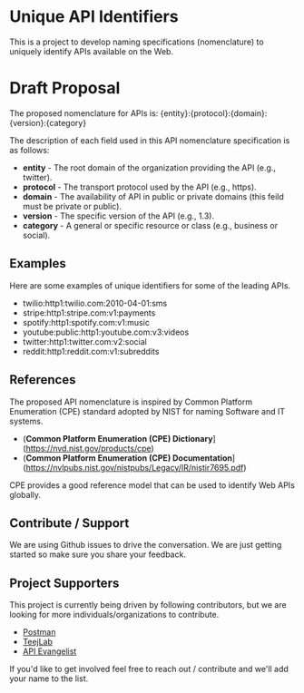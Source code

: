 # Unique API Identifiers
This is a project to develop naming specifications (nomenclature) to uniquely identify APIs available on the Web.

# Draft Proposal
The proposed nomenclature for APIs is: {entity}:{protocol}:{domain}:{version}:{category}

The description of each field used in this API nomenclature specification is as follows: 

- **entity** - The root domain of the organization providing the API (e.g., twitter).
- **protocol** - The transport protocol used by the API (e.g., https).
- **domain** - The availability of API in public or private domains (this feild must be private or public).
- **version** - The specific version of the API (e.g., 1.3).
- **category** - A general or specific resource or class (e.g., business or social).

## Examples
Here are some examples of unique identifiers for some of the leading APIs.

- twilio:http1:twilio.com:2010-04-01:sms
- stripe:http1:stripe.com:v1:payments
- spotify:http1:spotify.com:v1:music
- youtube:public:http1:youtube.com:v3:videos
- twitter:http1:twitter.com:v2:social
- reddit:http1:reddit.com:v1:subreddits

## References
The proposed API nomenclature is inspired by Common Platform Enumeration (CPE) standard adopted by NIST for naming Software and IT systems.

- (**Common Platform Enumeration (CPE) Dictionary**](https://nvd.nist.gov/products/cpe)
- (**Common Platform Enumeration (CPE) Documentation**](https://nvlpubs.nist.gov/nistpubs/Legacy/IR/nistir7695.pdf)

CPE provides a good reference model that can be used to identify Web APIs globally.

## Contribute / Support
We are using Github issues to drive the conversation. We are just getting started so make sure you share your feedback.

## Project Supporters
This project is currently being driven by following contributors, but we are looking for more individuals/organizations to contribute.

- [Postman](https://postman.com)
- [TeejLab](https://apidiscovery.teejlab.com/)
- [API Evangelist](https://apievangelist.com)

If you'd like to get involved feel free to reach out / contribute and we'll add your name to the list.
